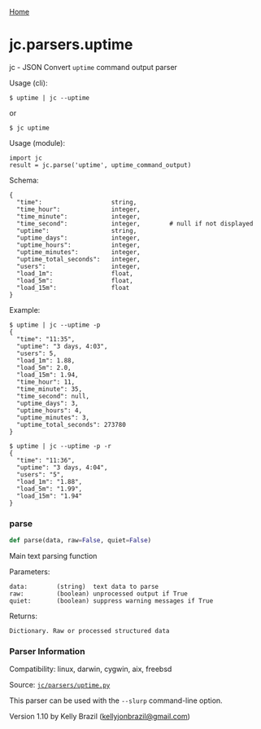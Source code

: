 [Home](https://kellyjonbrazil.github.io/jc/)
<a id="jc.parsers.uptime"></a>

# jc.parsers.uptime

jc - JSON Convert `uptime` command output parser

Usage (cli):

    $ uptime | jc --uptime

or

    $ jc uptime

Usage (module):

    import jc
    result = jc.parse('uptime', uptime_command_output)

Schema:

    {
      "time":                   string,
      "time_hour":              integer,
      "time_minute":            integer,
      "time_second":            integer,        # null if not displayed
      "uptime":                 string,
      "uptime_days":            integer,
      "uptime_hours":           integer,
      "uptime_minutes":         integer,
      "uptime_total_seconds":   integer,
      "users":                  integer,
      "load_1m":                float,
      "load_5m":                float,
      "load_15m":               float
    }

Example:

    $ uptime | jc --uptime -p
    {
      "time": "11:35",
      "uptime": "3 days, 4:03",
      "users": 5,
      "load_1m": 1.88,
      "load_5m": 2.0,
      "load_15m": 1.94,
      "time_hour": 11,
      "time_minute": 35,
      "time_second": null,
      "uptime_days": 3,
      "uptime_hours": 4,
      "uptime_minutes": 3,
      "uptime_total_seconds": 273780
    }

    $ uptime | jc --uptime -p -r
    {
      "time": "11:36",
      "uptime": "3 days, 4:04",
      "users": "5",
      "load_1m": "1.88",
      "load_5m": "1.99",
      "load_15m": "1.94"
    }

<a id="jc.parsers.uptime.parse"></a>

### parse

```python
def parse(data, raw=False, quiet=False)
```

Main text parsing function

Parameters:

    data:        (string)  text data to parse
    raw:         (boolean) unprocessed output if True
    quiet:       (boolean) suppress warning messages if True

Returns:

    Dictionary. Raw or processed structured data

### Parser Information
Compatibility:  linux, darwin, cygwin, aix, freebsd

Source: [`jc/parsers/uptime.py`](https://github.com/kellyjonbrazil/jc/blob/master/jc/parsers/uptime.py)

This parser can be used with the `--slurp` command-line option.

Version 1.10 by Kelly Brazil (kellyjonbrazil@gmail.com)
